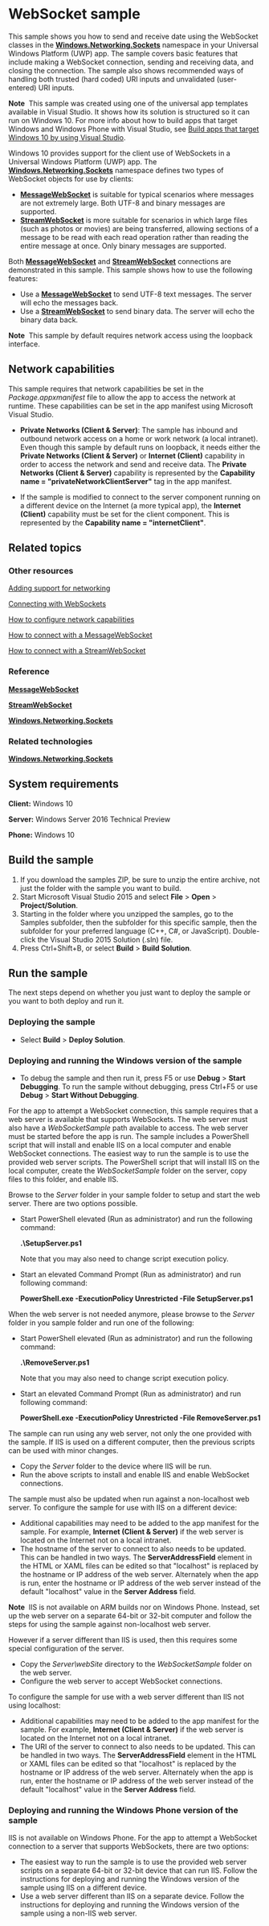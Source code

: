 ﻿<!---
  category: NetworkingAndWebServices 
  samplefwlink: http://go.microsoft.com/fwlink/p/?LinkId=620623&clcid=0x409
--->

# WebSocket sample

This sample shows you how to send and receive date using the WebSocket classes in the [**Windows.Networking.Sockets**](http://msdn.microsoft.com/library/windows/apps/br226960) namespace in your Universal Windows Platform (UWP) app. The sample covers basic features that include making a WebSocket connection, sending and receiving data, and closing the connection. The sample also shows recommended ways of handling both trusted (hard coded) URI inputs and unvalidated (user-entered) URI inputs.

**Note**  This sample was created using one of the universal app templates available in Visual Studio. It shows how its solution is structured so it can run on Windows 10. For more info about how to build apps that target Windows and Windows Phone with Visual Studio, see [Build apps that target Windows 10 by using Visual Studio](http://msdn.microsoft.com/library/windows/apps/dn609832).

Windows 10 provides support for the client use of WebSockets in a Universal Windows Platform (UWP) app. The [**Windows.Networking.Sockets**](http://msdn.microsoft.com/library/windows/apps/br226960) namespace defines two types of WebSocket objects for use by clients:

-   [**MessageWebSocket**](http://msdn.microsoft.com/library/windows/apps/br226842) is suitable for typical scenarios where messages are not extremely large. Both UTF-8 and binary messages are supported.
-   [**StreamWebSocket**](http://msdn.microsoft.com/library/windows/apps/br226923) is more suitable for scenarios in which large files (such as photos or movies) are being transferred, allowing sections of a message to be read with each read operation rather than reading the entire message at once. Only binary messages are supported.

Both [**MessageWebSocket**](http://msdn.microsoft.com/library/windows/apps/br226842) and [**StreamWebSocket**](http://msdn.microsoft.com/library/windows/apps/br226923) connections are demonstrated in this sample. This sample shows how to use the following features:

-   Use a [**MessageWebSocket**](http://msdn.microsoft.com/library/windows/apps/br226842) to send UTF-8 text messages. The server will echo the messages back.
-   Use a [**StreamWebSocket**](http://msdn.microsoft.com/library/windows/apps/br226923) to send binary data. The server will echo the binary data back.

**Note**  This sample by default requires network access using the loopback interface.

## Network capabilities

This sample requires that network capabilities be set in the *Package.appxmanifest* file to allow the app to access the network at runtime. These capabilities can be set in the app manifest using Microsoft Visual Studio.

-   **Private Networks (Client & Server)**: The sample has inbound and outbound network access on a home or work network (a local intranet). Even though this sample by default runs on loopback, it needs either the **Private Networks (Client & Server)** or **Internet (Client)** capability in order to access the network and send and receive data. The **Private Networks (Client & Server)** capability is represented by the **Capability name = "privateNetworkClientServer"** tag in the app manifest.

-   If the sample is modified to connect to the server component running on a different device on the Internet (a more typical app), the **Internet (Client)** capability must be set for the client component. This is represented by the **Capability name = "internetClient"**.

## Related topics

### Other resources

[Adding support for networking](http://msdn.microsoft.com/library/windows/apps/hh452752)

[Connecting with WebSockets](http://msdn.microsoft.com/library/windows/apps/hh761442)

[How to configure network capabilities](http://msdn.microsoft.com/library/windows/apps/hh770532)

[How to connect with a MessageWebSocket](http://msdn.microsoft.com/library/windows/apps/hh761443)

[How to connect with a StreamWebSocket](http://msdn.microsoft.com/library/windows/apps/hh761445)

### Reference

[**MessageWebSocket**](http://msdn.microsoft.com/library/windows/apps/br226842)

[**StreamWebSocket**](http://msdn.microsoft.com/library/windows/apps/br226923)

[**Windows.Networking.Sockets**](http://msdn.microsoft.com/library/windows/apps/br226960)

### Related technologies

[**Windows.Networking.Sockets**](http://msdn.microsoft.com/library/windows/apps/br226960)

## System requirements

**Client:** Windows 10

**Server:** Windows Server 2016 Technical Preview

**Phone:**  Windows 10

## Build the sample

1. If you download the samples ZIP, be sure to unzip the entire archive, not just the folder with the sample you want to build. 
2. Start Microsoft Visual Studio 2015 and select **File** \> **Open** \> **Project/Solution**.
3. Starting in the folder where you unzipped the samples, go to the Samples subfolder, then the subfolder for this specific sample, then the subfolder for your preferred language (C++, C#, or JavaScript). Double-click the Visual Studio 2015 Solution (.sln) file.
4. Press Ctrl+Shift+B, or select **Build** \> **Build Solution**.

## Run the sample

The next steps depend on whether you just want to deploy the sample or you want to both deploy and run it.

### Deploying the sample

- Select **Build** \> **Deploy Solution**. 

### Deploying and running the Windows version of the sample

- To debug the sample and then run it, press F5 or use **Debug** \> **Start Debugging**. To run the sample without debugging, press Ctrl+F5 or use **Debug** \> **Start Without Debugging**.

For the app to attempt a WebSocket connection, this sample requires that a web server is available that supports WebSockets. The web server must also have a *WebSocketSample* path available to access. The web server must be started before the app is run. The sample includes a PowerShell script that will install and enable IIS on a local computer and enable WebSocket connections. The easiest way to run the sample is to use the provided web server scripts. The PowerShell script that will install IIS on the local computer, create the *WebSocketSample* folder on the server, copy files to this folder, and enable IIS.

Browse to the *Server* folder in your sample folder to setup and start the web server. There are two options possible.

-   Start PowerShell elevated (Run as administrator) and run the following command:

    **.\\SetupServer.ps1**

    Note that you may also need to change script execution policy.

-   Start an elevated Command Prompt (Run as administrator) and run following command:

    **PowerShell.exe -ExecutionPolicy Unrestricted -File SetupServer.ps1**

When the web server is not needed anymore, please browse to the *Server* folder in you sample folder and run one of the following:

-   Start PowerShell elevated (Run as administrator) and run the following command:

    **.\\RemoveServer.ps1**

    Note that you may also need to change script execution policy.

-   Start an elevated Command Prompt (Run as administrator) and run following command:

    **PowerShell.exe -ExecutionPolicy Unrestricted -File RemoveServer.ps1**

The sample can run using any web server, not only the one provided with the sample. If IIS is used on a different computer, then the previous scripts can be used with minor changes.

-   Copy the *Server* folder to the device where IIS will be run.
-   Run the above scripts to install and enable IIS and enable WebSocket connections.

The sample must also be updated when run against a non-localhost web server. To configure the sample for use with IIS on a different device:

-   Additional capabilities may need to be added to the app manifest for the sample. For example, **Internet (Client & Server)** if the web server is located on the Internet not on a local intranet.
-   The hostname of the server to connect to also needs to be updated. This can be handled in two ways. The **ServerAddressField** element in the HTML or XAML files can be edited so that "localhost" is replaced by the hostname or IP address of the web server. Alternately when the app is run, enter the hostname or IP address of the web server instead of the default "localhost" value in the **Server Address** field.

**Note**  IIS is not available on ARM builds nor on Windows Phone. Instead, set up the web server on a separate 64-bit or 32-bit computer and follow the steps for using the sample against non-localhost web server.

However if a server different than IIS is used, then this requires some special configuration of the server.

-   Copy the *Server\\webSite* directory to the *WebSocketSample* folder on the web server.
-   Configure the web server to accept WebSocket connections.

To configure the sample for use with a web server different than IIS not using localhost:

-   Additional capabilities may need to be added to the app manifest for the sample. For example, **Internet (Client & Server)** if the web server is located on the Internet not on a local intranet.
-   The URI of the server to connect to also needs to be updated. This can be handled in two ways. The **ServerAddressField** element in the HTML or XAML files can be edited so that "localhost" is replaced by the hostname or IP address of the web server. Alternately when the app is run, enter the hostname or IP address of the web server instead of the default "localhost" value in the **Server Address** field.

### Deploying and running the Windows Phone version of the sample

IIS is not available on Windows Phone. For the app to attempt a WebSocket connection to a server that supports WebSockets, there are two options:

-   The easiest way to run the sample is to use the provided web server scripts on a separate 64-bit or 32-bit device that can run IIS. Follow the instructions for deploying and running the Windows version of the sample using IIS on a different device.
-   Use a web server different than IIS on a separate device. Follow the instructions for deploying and running the Windows version of the sample using a non-IIS web server.
